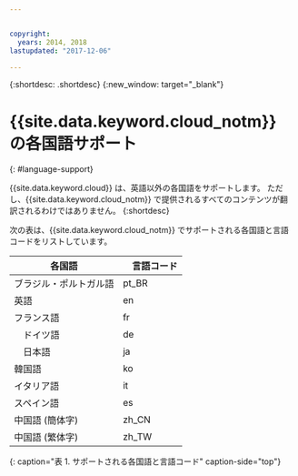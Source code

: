 ```yaml
---


copyright:
  years: 2014, 2018
lastupdated: "2017-12-06"

---
```


{:shortdesc: .shortdesc}
{:new_window: target="_blank"}

# {{site.data.keyword.cloud_notm}} の各国語サポート
{: #language-support}

{{site.data.keyword.cloud}} は、英語以外の各国語をサポートします。 ただし、{{site.data.keyword.cloud_notm}} で提供されるすべてのコンテンツが翻訳されるわけではありません。
{:shortdesc}

次の表は、{{site.data.keyword.cloud_notm}} でサポートされる各国語と言語コードをリストしています。

| 各国語 | 　言語コード |
|----------|---------|
| ブラジル・ポルトガル語 | pt_BR |
| 英語 | en |
| フランス語 | fr |
| 　ドイツ語 | de |
| 　日本語 | ja |
| 韓国語 | ko |
| イタリア語 | it |
| スペイン語 | es |
| 中国語 (簡体字) | zh_CN |
| 中国語 (繁体字) | zh_TW |
{: caption="表 1. サポートされる各国語と言語コード" caption-side="top"}
